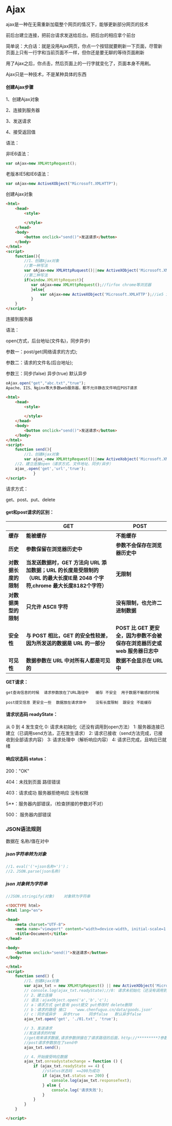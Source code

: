 # Ajax

ajax是一种在无需重新加载整个网页的情况下，能够更新部分网页的技术

前后台建立连接，把前台请求发送给后台。把后台的相应拿个前台

简单说：大白话：就是没用Ajax网页，你点一个按钮就要刷新一下页面，尽管新页面上只有一行字和当前页面不一样，但你还是要无聊的等待页面刷新

用了Ajax之后，你点击，然后页面上的一行字就变化了，页面本身不用刷。

Ajax只是一种技术，不是某种具体的东西

#### 创建Ajax步骤

1、创建Ajax对象

2、连接到服务器

3、发送请求

4、接受返回值

语法：

非IE6语法：

```js
var oAjax=new XMLHttpRequest();
```

老版本IE5和IE6语法：

```js
var oAjax=new ActiveXObject("Microsoft.XMLHTTP");
```

创建Ajax对象

```html
<html>
    <head>
        <style>
        	
        </style>
    </head>
    <body>
        <button onclick="send()">发送请求</button>
    </body>
</html>
<script>
	function(){
        //1、创建Ajax对象
        //第一种写法
        var oAjax=new XMLHttpRuquest()||new ActiveXObject('Microsoft.XMLHTTP');
        //第二种写法
        if(window.XMLHttpRequest){
           var oAjax=new XMLHttpRequest();//firfox chrome等浏览器
           }else{
               var oAjax=new ActiveXObject('Microsoft.XMLHTTP');//ie5 ie6浏览器
           }
    }
</script>
```

连接到服务器

语法：

open(方式，后台地址(文件名)，同步异步)

参数一：post/get(网络请求的方式);

参数二：请求的文件名(后台地址);

参数三：同步(false)	异步(true)	默认异步

```js
oAjax.open("get","abc.txt","true");
Apache、IIS、Nginx等大多数web服务器，都不允许静态文件响应POST请求
```

```html
<html>
    <head>
        <style>
        	
        </style>
    </head>
    <body>
        <button onclick="send()">发送请求</button>
    </body>
</html>
<script>
	function send(){
        //1、创建Ajax对象
        var ajax_=new XMLHttpRequest()||new ActiveXobject('Microsoft.XMLHTTP');
    //2、建立连接open（请求方式、文件地址、同步/异步）
    ajax_.open('get','url','true');
            }
</script>
```

请求方式：

get、post、put、delete

#### get和post请求的区别：

|                      | **GET**                                                      | **POST**                                                     |
| -------------------- | ------------------------------------------------------------ | ------------------------------------------------------------ |
| **缓存**             | **能被缓存**                                                 | **不能缓存**                                                 |
| **历史**             | **参数保留在浏览器历史中**                                   | **参数不会保存在浏览器历史中**                               |
| **对数据长度的限制** | **当发送数据时，GET 方法向 URL 添加数据；URL 的长度是受限制的（URL 的最大长度IE是 2048 个字符,chrome 最大长度8182个字符）** | **无限制**                                                   |
| **对数据类型的限制** | **只允许 ASCII 字符**                                        | **没有限制，也允许二进制数据**                               |
| **安全性**           | **与 POST 相比，GET 的安全性较差，因为所发送的数据是 URL 的一部分** | **POST 比 GET 更安全，因为参数不会被保存在浏览器历史或 web 服务器日志中** |
| **可见性**           | **数据参数在 URL 中对所有人都是可见的**                      | **数据不会显示在 URL 中**                                    |



**GET请求：**
```
get查询信息的时候	请求参数放在了URL路径中	缓存 不安全	用于数据不敏感的时候

post提交信息 更安全一些	数据放在请求体中	没有长度限制	跟安全	不能缓存
```

#### 请求状态码 readyState：

从 0 到 4 发生变化
0: 请求未初始化（还没有调用到open方法）
1: 服务器连接已建立（已调用send方法，正在发生请求）
2: 请求已接收（send方法完成，已接收到全部请求内容）
3: 请求处理中（解析响应内容）
4: 请求已完成，且响应已就绪

#### 响应状态码 status：

200："OK"

404：未找到页面	路径错误

403：请求成功 服务器拒绝响应 没有权限

5**：服务器内部错误，（检查拼接的参数对不对）

500： 服务器内部错误

### JSON语法规则

数据在 名称/值在对中

##### json字符串转为对象

```js
//1、eval('('+json名称+')')；
//2、JSON.parse(json名称)
```

##### json 对象转为字符串

```js
//JSON.stringify(对象)	对象转为字符串
```

```html
<!DOCTYPE html>
<html lang="en">

<head>
    <meta charset="UTF-8">
    <meta name="viewport" content="width=device-width, initial-scale=1.0">
    <title>Document</title>
</head>

<body>
    <button onclick="send()">发送请求</button>
</body>

</html>
<script>
    function send() {
        //1、创建Ajax对象
        var ajax_txt = new XMLHttpRequest() || new ActiveXObject('Microsoft.XMLHTTP');
        // console.log(ajax_txt.readyState);//0: 请求未初始化（还没有调用到open方法）
        // 2、建立连接
        // 语法：ajaxObject.open('a','b','c');
        // a：请求方式 get查询 post提交 put修改时 delete删除
        // b：请求的路径 接口    'www.chenfuguo.cn/data/goods.json'
        // c：同步或异步   异步true    同步false   默认异步false
        ajax_txt.open('get', './01.txt', 'true');

        // 3、发送请求
        //发送请求的时候
        //get用来请求数据,请求参数拼接在了请求路径的后面，http://*********?参数=值&餐数2=值
        //post请求参数放在了send中
        ajax_txt.send();

        // 4、开始接受响应数据
        ajax_txt.onreadystatechange = function () {
            if (ajax_txt.readyState == 4) {
                //status状态码  ==200为成功
                if (ajax_txt.status == 200) {
                    console.log(ajax_txt.responseText);
                } else {
                    console.log('请求失败');
                }
            }
        }
    }

</script>
```

